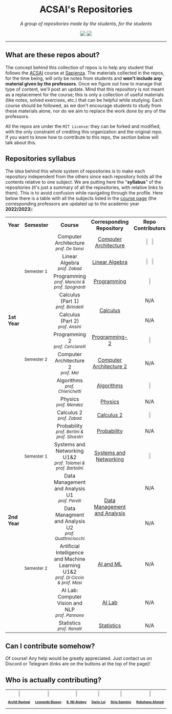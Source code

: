 <h1 align="center">ACSAI's Repositories</h1>
<p align="center"><i>A group of repositories made by the students, for the students</i></p>
<div align="center">
  <a class="link" href="https://t.me/appliedCS_AI"><img src="https://img.shields.io/badge/-telegram-blue?style=for-the-badge&logo=telegram&logoColor=white&link=https://t.me/appliedCS_AI"/></a>
  <a class="link" href="https://discord.gg/vekTABg4Aj"><img src="https://img.shields.io/badge/-discord-5e57ca?style=for-the-badge&logo=discord&logoColor=white&link=https://discord.gg/vekTABg4Aj"/></a>
</div>

---

## What are these repos about?

The concept behind this collection of repos is to help any student that follows the [ACSAI](https://acsai.di.uniroma1.it/) course at [Sapienza](https://www.uniroma1.it). The materials collected in the repos, for the time being, will only be notes from students and **won't include any material given by the professors**. Once we figure out how to manage that type of content, we'll post an update. Mind that this repository is not meant as a replacement for the course; this is only a collection of useful materials (like notes, solved exercises, etc.) that can be helpful while studying. Each course should be followed, as we don't encourage students to study from these materials alone, nor do we aim to replace the work done by any of the professors.

All the repos are under the `MIT License`: they can be forked and modified, with the only constraint of crediting this organization and the original repo. If you want to know how to contribute to this repo, the section below will talk about this.

## Repositories syllabus

The idea behind this whole system of repositories is to make each repository independent from the others since each repository holds all the contents relative to one subject. We are putting here the "**syllabus**" of the repositories (it's just a summary of all the repositories, with relative links to them). This is to avoid confusion while navigating through the profile. Here below there is a table with all the subjects listed in the [course page](https://corsidilaurea.uniroma1.it/it/corso/2023/30786/cds) (the corresponding professors are updated up to the academic year **2022/2023**):

<table align="center">
  <tr>
    <th>Year</th>
    <th>Semester</th>
    <th>Course</th>
    <th>Corresponding Repository</th>
    <th>Repo Contributors</th>
  </tr>
  <tr>
    <td rowspan="9"><b>1st Year</b></td>
    <td rowspan="4"><sub>Semester 1</sub></td>
    <td align="center">Computer Architecture<br><sub><i>prof. De Sensi</i></sub></td>
    <td align="center"><a href="https://github.com/Sapienza-ACSAI/Computer-Architecture">Computer Architecture</a></td>
    <td align="center"><a href="https://github.com/ElBi21"><img src="https://github.com/ElBi21.png" width="14%"></a> <a href="https://github.com/NilAtabey"><img src="https://github.com/NilAtabey.png" width="14%"></a></td>
  </tr>
  <tr>
    <td align="center">Linear Algebra<br><sub><i>prof. Zabad</i></sub></td>
    <td align="center"><a href="https://github.com/Sapienza-ACSAI/Linear-Algebra">Linear Algebra</a></td>
    <td align="center"><a href="https://github.com/NilAtabey"><img src="https://github.com/NilAtabey.png" width="14%"></a> <a href="https://github.com/RoxyDiya"><img src="https://github.com/RoxyDiya.png" width="14%"></a></td>
  </tr>
  <tr>
    <td align="center">Programming<br><sub><i>prof. Mancini & prof. Spognardi</i></sub></td>
    <td align="center"><a href="https://github.com/Sapienza-ACSAI/Programming">Programming</a></td>
    <td align="center"><a href="https://github.com/NilAtabey"><img src="https://github.com/NilAtabey.png" width="14%"></a></td>
  </tr>
  <tr>
    <td align="center">Calculus (Part 1)<br><sub><i>prof. Birindelli</i></sub></td>
    <td align="center" rowspan="2"><a href="https://github.com/Sapienza-ACSAI/Calculus">Calculus</a></td>
    <td align="center">N/A</td>
  </tr>
  <tr>
    <td rowspan="5"><sub>Semester 2</sub></td>
    <td align="center">Calculus (Part 2)<br><sub><i>prof. Ansini</i></sub></td>
    <td align="center">N/A</td>
  </tr>
  <tr>
    <td align="center">Programming 2<br><sub><i>prof. Cenciarelli</i></sub></td>
    <td align="center"><a href="https://github.com/Sapienza-ACSAI/Programming-2">Programming-2</a></td>
    <td align="center"><a href="https://github.com/NilAtabey"><img src="https://github.com/NilAtabey.png" width="14%"></a></td>
  </tr>
  <tr>
    <td align="center">Computer Architecture 2<br><sub><i>prof. Mei</i></sub></td>
    <td align="center"><a href="https://github.com/Sapienza-ACSAI/Computer-Architecture-2">Computer Architecture 2</a></td>
    <td align="center">N/A</td>
  </tr>
  <tr>
    <td align="center">Algorithms<br><sub><i>prof. Chierichetti</i></sub></td>
    <td align="center"><a href="https://github.com/Sapienza-ACSAI/Algorithms">Algorithms</a></td>
    <td align="center"><a href="https://github.com/RoxyDiya"><img src="https://github.com/RoxyDiya.png" width="14%"></a></td>
  </tr>
  <tr>
    <td align="center">Physics<br><sub><i>prof. Mendez</i></sub></td>
    <td align="center"><a href="https://github.com/Sapienza-ACSAI/Physics">Physics</a></td>
    <td align="center">N/A</td>
  </tr>
  <tr>
    <td rowspan="8"><b>2nd Year</b></td>
    <td rowspan="4"><sub>Semester 1</sub></td>
    <td align="center">Calculus 2<br><sub><i>prof. Zabad</i></sub></td>
    <td align="center"><a href="https://github.com/Sapienza-ACSAI/Calculus-2">Calculus 2</a></td>
    <td align="center"><a href="https://github.com/RoxyDiya"><img src="https://github.com/RoxyDiya.png" width="14%"></a></td>
  </tr>
  <tr>
    <td align="center">Probability<br><sub><i>prof. Bertini & prof. Silvestri</i></sub></td>
    <td align="center"><a href="https://github.com/Sapienza-ACSAI/">Probability</a></td>
    <td align="center">N/A</td>
  </tr>
  <tr>
    <td align="center">Systems and Networking U1&2<br><sub><i>prof. Tolomei & prof. Bartolini</i></sub></td>
    <td align="center"><a href="https://github.com/Sapienza-ACSAI/Systems-And-Networking-U1">Systems and Networking</a></td>
    <td align="center"><a href="https://github.com/dario-loi"><img src="https://github.com/dario-loi.png" width="14%"></a></td>
  </tr>
  <tr>
    <td align="center">Data Management and Analysis U1<br><sub><i>prof. Perelli</i></sub></td>
    <td rowspan="2" align="center"><a href="https://github.com/Sapienza-ACSAI/">Data Management and Analysis</a></td>
    <td align="center">N/A</td>
  </tr>
  <tr>
    <td rowspan="4"><sub>Semester 2</sub></td>
    <td align="center">Data Managment and Analysis U2<br><sub><i>prof. Quattrociocchi</i></sub></td>
    <td align="center">N/A</td>
  </tr>
  <tr>
    <td align="center">Artificial Intelligence and Machine Learning U1&2<br><sub><i>prof. Di Ciccio & prof. Masi</i></sub></td>
    <td align="center"><a href="https://github.com/Sapienza-ACSAI/">AI and ML</a></td>
    <td align="center">N/A</td>
  </tr>
  <tr>
    <td align="center">AI Lab: Computer Vision and NLP<br><sub><i>prof. Pannone</i></sub></td>
    <td align="center"><a href="https://github.com/Sapienza-ACSAI/">AI Lab</a></td>
    <td align="center">N/A</td>
  </tr>
  <tr>
    <td align="center">Statistics<br><sub><i>prof. Ranalli</i></sub></td>
    <td align="center"><a href="https://github.com/Sapienza-ACSAI/">Statistics</a></td>
    <td align="center">N/A</td>
  </tr>
</table>

## Can I contribute somehow?

Of course! Any help would be greatly appreciated. Just contact us on Discord or Telegram (links are on the buttons at the top of the page)!

## Who is actually contributing?

<table align="center">
  <tr>
    <td align="center"><a href="https://github.com/ArchitRastogi20"><img src="https://github.com/ArchitRastogi20.png" width="19%"><br><p style="font-size: 10px"><b>Archit Rastogi</b></p></a></td>
    <td align="center"><a href="https://github.com/ElBi21"><img src="https://github.com/ElBi21.png" width="19%"><br><p style="font-size: 10px"><b>Leonardo Biason</b></p></a></td>
    <td align="center"><a href="https://github.com/NilAtabey"><img src="https://github.com/NilAtabey.png" width="19%"><br><p style="font-size: 10px"><b>B. Nil Atabey</b></p></a></td>
    <td align="center"><a href="https://github.com/dario-loi"><img src="https://github.com/dario-loi.png" width="19%"><br><p style="font-size: 10px"><b>Dario Loi</b></p></a></td>
    <td align="center"><a href="https://github.com/u-siri-ous"><img src="https://github.com/u-siri-ous.png" width="19%"><br><p style="font-size: 10px"><b>Siria Sannino</b></p></a></td>
    <td align="center"><a href="https://github.com/RoxyDiya"><img src="https://github.com/RoxyDiya.png" width="19%"><br><p style="font-size: 10px"><b>Rokshana Ahmed</b></p></a></td>
    
  </tr>
</table>
